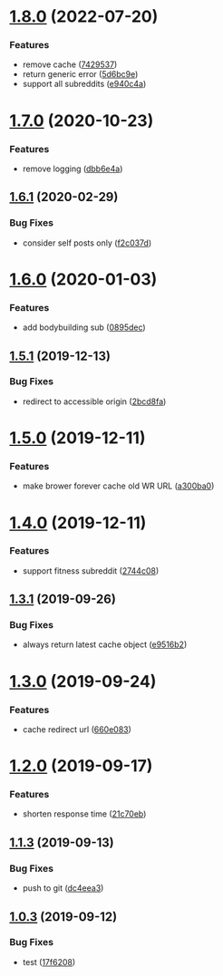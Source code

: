 # [1.8.0](https://github.com/gish/wr-latest-daily-redirect/compare/v1.7.0...v1.8.0) (2022-07-20)


### Features

* remove cache ([7429537](https://github.com/gish/wr-latest-daily-redirect/commit/7429537a0f67996f7b2af307050b8e7037e26529))
* return generic error ([5d6bc9e](https://github.com/gish/wr-latest-daily-redirect/commit/5d6bc9ee9ef24646ea8b6c99c142e424ce50d270))
* support all subreddits ([e940c4a](https://github.com/gish/wr-latest-daily-redirect/commit/e940c4a1dd9046d20b452ce89271fef1f6db9f68))

# [1.7.0](https://github.com/gish/wr-latest-daily-redirect/compare/v1.6.1...v1.7.0) (2020-10-23)


### Features

* remove logging ([dbb6e4a](https://github.com/gish/wr-latest-daily-redirect/commit/dbb6e4a85c94e5a853619dcf34a2c4c39e80b4f1))

## [1.6.1](https://github.com/gish/wr-latest-daily-redirect/compare/v1.6.0...v1.6.1) (2020-02-29)


### Bug Fixes

* consider self posts only ([f2c037d](https://github.com/gish/wr-latest-daily-redirect/commit/f2c037dfc411fbc67b16e8131a16b439c3ac7f09))

# [1.6.0](https://github.com/gish/wr-latest-daily-redirect/compare/v1.5.1...v1.6.0) (2020-01-03)


### Features

* add bodybuilding sub ([0895dec](https://github.com/gish/wr-latest-daily-redirect/commit/0895dec46c2905128c6a9d379ea9dffb3cca5de2))

## [1.5.1](https://github.com/gish/wr-latest-daily-redirect/compare/v1.5.0...v1.5.1) (2019-12-13)


### Bug Fixes

* redirect to accessible origin ([2bcd8fa](https://github.com/gish/wr-latest-daily-redirect/commit/2bcd8fa83f1189259d3b2abf9612bd8ac47b1aa6))

# [1.5.0](https://github.com/gish/wr-latest-daily-redirect/compare/v1.4.0...v1.5.0) (2019-12-11)


### Features

* make brower forever cache old WR URL ([a300ba0](https://github.com/gish/wr-latest-daily-redirect/commit/a300ba07ca7d3ca665c07454580f08192e2b02f3))

# [1.4.0](https://github.com/gish/wr-latest-daily-redirect/compare/v1.3.1...v1.4.0) (2019-12-11)


### Features

* support fitness subreddit ([2744c08](https://github.com/gish/wr-latest-daily-redirect/commit/2744c081a9a433fb19fa09cf2514bd4bc02244bd))

## [1.3.1](https://github.com/gish/wr-latest-daily-redirect/compare/v1.3.0...v1.3.1) (2019-09-26)


### Bug Fixes

* always return latest cache object ([e9516b2](https://github.com/gish/wr-latest-daily-redirect/commit/e9516b2))

# [1.3.0](https://github.com/gish/wr-latest-daily-redirect/compare/v1.2.0...v1.3.0) (2019-09-24)


### Features

* cache redirect url ([660e083](https://github.com/gish/wr-latest-daily-redirect/commit/660e083))

# [1.2.0](https://github.com/gish/wr-latest-daily-redirect/compare/v1.1.3...v1.2.0) (2019-09-17)


### Features

* shorten response time ([21c70eb](https://github.com/gish/wr-latest-daily-redirect/commit/21c70eb))

## [1.1.3](https://github.com/gish/wr-latest-daily-redirect/compare/v1.1.2...v1.1.3) (2019-09-13)


### Bug Fixes

* push to git ([dc4eea3](https://github.com/gish/wr-latest-daily-redirect/commit/dc4eea3))

## [1.0.3](https://github.com/gish/wr-latest-daily-redirect/compare/v1.0.2...v1.0.3) (2019-09-12)


### Bug Fixes

* test ([17f6208](https://github.com/gish/wr-latest-daily-redirect/commit/17f6208))
